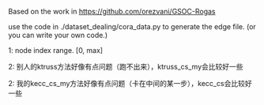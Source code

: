 Based on the work in https://github.com/orezvani/GSOC-Rogas

use the code in ./dataset_dealing/cora_data.py to generate the edge file. (or you can write your own code.)

1: node index range. [0, max]

2: 别人的ktruss方法好像有点问题（跑不出来），ktruss_cs_my会比较好一些

2: 我的kecc_cs_my方法好像有点问题（卡在中间的某一步），kecc_cs会比较好一些